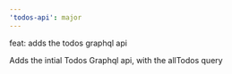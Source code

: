 ```yaml
---
'todos-api': major
---
```


feat: adds the todos graphql api

Adds the intial Todos Graphql api, with the
allTodos query
